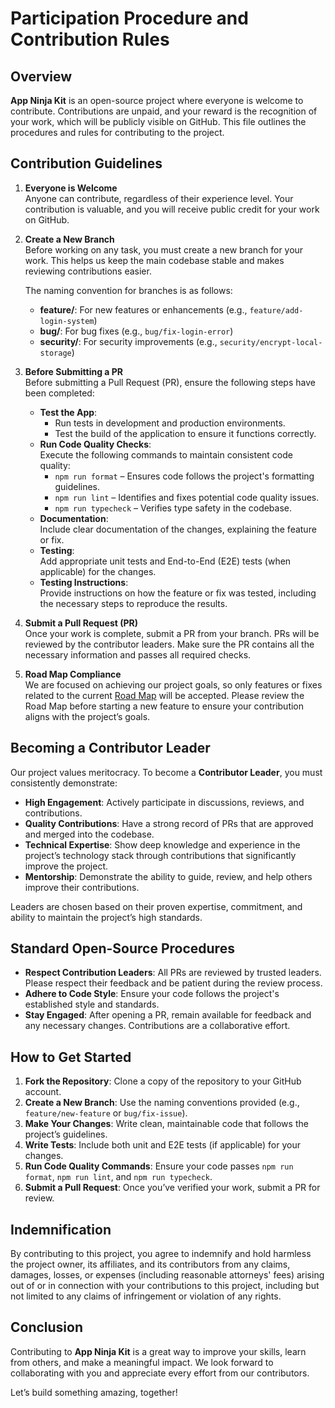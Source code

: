 # Participation Procedure and Contribution Rules

## Overview

**App Ninja Kit** is an open-source project where everyone is welcome to contribute. Contributions are unpaid, and your reward is the recognition of your work, which will be publicly visible on GitHub. This file outlines the procedures and rules for contributing to the project.

## Contribution Guidelines

1. **Everyone is Welcome**  
   Anyone can contribute, regardless of their experience level. Your contribution is valuable, and you will receive public credit for your work on GitHub.

2. **Create a New Branch**  
   Before working on any task, you must create a new branch for your work. This helps us keep the main codebase stable and makes reviewing contributions easier.

   The naming convention for branches is as follows:

   - **feature/**: For new features or enhancements (e.g., `feature/add-login-system`)
   - **bug/**: For bug fixes (e.g., `bug/fix-login-error`)
   - **security/**: For security improvements (e.g., `security/encrypt-local-storage`)

3. **Before Submitting a PR**  
   Before submitting a Pull Request (PR), ensure the following steps have been completed:

   - **Test the App**:
     - Run tests in development and production environments.
     - Test the build of the application to ensure it functions correctly.
   - **Run Code Quality Checks**:  
     Execute the following commands to maintain consistent code quality:
     - `npm run format` – Ensures code follows the project's formatting guidelines.
     - `npm run lint` – Identifies and fixes potential code quality issues.
     - `npm run typecheck` – Verifies type safety in the codebase.
   - **Documentation**:  
     Include clear documentation of the changes, explaining the feature or fix.
   - **Testing**:  
     Add appropriate unit tests and End-to-End (E2E) tests (when applicable) for the changes.
   - **Testing Instructions**:  
     Provide instructions on how the feature or fix was tested, including the necessary steps to reproduce the results.

4. **Submit a Pull Request (PR)**  
   Once your work is complete, submit a PR from your branch. PRs will be reviewed by the contributor leaders. Make sure the PR contains all the necessary information and passes all required checks.

5. **Road Map Compliance**  
   We are focused on achieving our project goals, so only features or fixes related to the current [Road Map](./ROADMAP.md) will be accepted. Please review the Road Map before starting a new feature to ensure your contribution aligns with the project’s goals.

## Becoming a Contributor Leader

Our project values meritocracy. To become a **Contributor Leader**, you must consistently demonstrate:

- **High Engagement**: Actively participate in discussions, reviews, and contributions.
- **Quality Contributions**: Have a strong record of PRs that are approved and merged into the codebase.
- **Technical Expertise**: Show deep knowledge and experience in the project’s technology stack through contributions that significantly improve the project.
- **Mentorship**: Demonstrate the ability to guide, review, and help others improve their contributions.

Leaders are chosen based on their proven expertise, commitment, and ability to maintain the project’s high standards.

## Standard Open-Source Procedures

- **Respect Contribution Leaders**: All PRs are reviewed by trusted leaders. Please respect their feedback and be patient during the review process.
- **Adhere to Code Style**: Ensure your code follows the project's established style and standards.
- **Stay Engaged**: After opening a PR, remain available for feedback and any necessary changes. Contributions are a collaborative effort.

## How to Get Started

1. **Fork the Repository**: Clone a copy of the repository to your GitHub account.
2. **Create a New Branch**: Use the naming conventions provided (e.g., `feature/new-feature` or `bug/fix-issue`).
3. **Make Your Changes**: Write clean, maintainable code that follows the project’s guidelines.
4. **Write Tests**: Include both unit and E2E tests (if applicable) for your changes.
5. **Run Code Quality Commands**: Ensure your code passes `npm run format`, `npm run lint`, and `npm run typecheck`.
6. **Submit a Pull Request**: Once you’ve verified your work, submit a PR for review.

## Indemnification

By contributing to this project, you agree to indemnify and hold harmless the project owner, its affiliates, and its contributors from any claims, damages, losses, or expenses (including reasonable attorneys' fees) arising out of or in connection with your contributions to this project, including but not limited to any claims of infringement or violation of any rights.

## Conclusion

Contributing to **App Ninja Kit** is a great way to improve your skills, learn from others, and make a meaningful impact. We look forward to collaborating with you and appreciate every effort from our contributors.

Let’s build something amazing, together!
